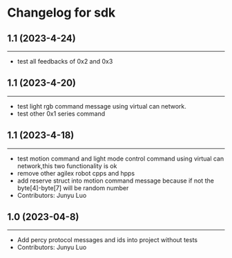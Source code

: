# Changelog for sdk

## 1.1 (2023-4-24)
------------------
- test all feedbacks of 0x2 and 0x3

## 1.1 (2023-4-20)
------------------
- test light rgb command message using virtual can network.
- test other 0x1 series command

## 1.1 (2023-4-18)
------------------
- test motion command and light mode control command using virtual can network,this two functionality is ok
- remove other agilex robot cpps and hpps
- add reserve struct into motion command message because if not the byte[4]-byte[7] will be random number
- Contributors: Junyu Luo

## 1.0 (2023-04-8)
-------------------
* Add percy protocol messages and ids into project without tests
* Contributors: Junyu Luo